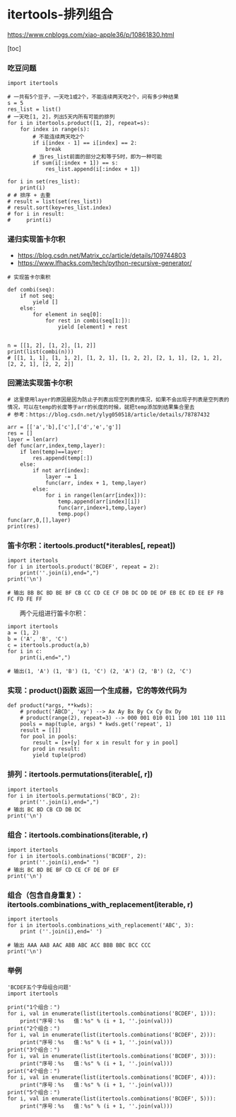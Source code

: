 # itertools-排列组合

https://www.cnblogs.com/xiao-apple36/p/10861830.html

[toc]

### 吃豆问题

```
import itertools

# 一共有5个豆子，一天吃1或2个，不能连续两天吃2个，问有多少种结果
s = 5
res_list = list()
# 一天吃[1, 2]，列出5天内所有可能的排列
for i in itertools.product([1, 2], repeat=s):
    for index in range(s):
        # 不能连续两天吃2个
        if i[index - 1] == i[index] == 2:
            break
        # 当res_list前面的部分之和等于5时，即为一种可能
        if sum(i[:index + 1]) == s:
            res_list.append(i[:index + 1])

for i in set(res_list):
    print(i)
# # 排序 + 去重
# result = list(set(res_list))
# result.sort(key=res_list.index)
# for i in result:
#     print(i)

```

### 递归实现笛卡尔积
- https://blog.csdn.net/Matrix_cc/article/details/109744803
- https://www.lfhacks.com/tech/python-recursive-generator/

```
# 实现笛卡尔乘积

def combi(seq):
    if not seq:
        yield []
    else:
        for element in seq[0]:
            for rest in combi(seq[1:]):
                yield [element] + rest


n = [[1, 2], [1, 2], [1, 2]]
print(list(combi(n)))
# [[1, 1, 1], [1, 1, 2], [1, 2, 1], [1, 2, 2], [2, 1, 1], [2, 1, 2], [2, 2, 1], [2, 2, 2]]

```

### 回溯法实现笛卡尔积


```
# 这里使用layer的原因是因为防止子列表出现空列表的情况，如果不会出现子列表是空列表的情况，可以在temp的长度等于arr的长度的时候，就把temp添加到结果集合里去
# 参考：https://blog.csdn.net/ylyg050518/article/details/78787432

arr = [['a','b],['c'],['d','e','g']]
res = []
layer = len(arr)
def func(arr,index,temp,layer):
    if len(temp)==layer:
        res.append(temp[:])
    else:
        if not arr[index]:
            layer -= 1
            func(arr, index + 1, temp,layer)
        else:
            for i in range(len(arr[index])):
                temp.append(arr[index][i])
                func(arr,index+1,temp,layer)
                temp.pop()
func(arr,0,[],layer)
print(res)
```



### 笛卡尔积：itertools.product(*iterables[, repeat])

```
import itertools
for i in itertools.product('BCDEF', repeat = 2):
    print(''.join(i),end=",")
print('\n')
 
# 输出 BB BC BD BE BF CB CC CD CE CF DB DC DD DE DF EB EC ED EE EF FB FC FD FE FF
```

　　两个元组进行笛卡尔积：

```
import itertools
a = (1, 2)
b = ('A', 'B', 'C')
c = itertools.product(a,b)
for i in c:
    print(i,end=",")
 
# 输出(1, 'A') (1, 'B') (1, 'C') (2, 'A') (2, 'B') (2, 'C')
```


### 实现：product()函数 返回一个生成器，它的等效代码为


```
def product(*args, **kwds):
    # product('ABCD', 'xy') --> Ax Ay Bx By Cx Cy Dx Dy
    # product(range(2), repeat=3) --> 000 001 010 011 100 101 110 111
    pools = map(tuple, args) * kwds.get('repeat', 1)
    result = [[]]
    for pool in pools:
        result = [x+[y] for x in result for y in pool]
    for prod in result:
        yield tuple(prod)
```


### 排列：itertools.permutations(iterable[, r])

```
import itertools
for i in itertools.permutations('BCD', 2):
    print(''.join(i),end=",")
# 输出 BC BD CB CD DB DC
print('\n')
```


### 组合：itertools.combinations(iterable, r)

```
import itertools
for i in itertools.combinations('BCDEF', 2):
    print(''.join(i),end=" ")
# 输出 BC BD BE BF CD CE CF DE DF EF
print('\n')
```

### 组合（包含自身重复）：itertools.combinations_with_replacement(iterable, r)

```
import itertools
for i in itertools.combinations_with_replacement('ABC', 3):
    print (''.join(i),end=' ')
 
# 输出 AAA AAB AAC ABB ABC ACC BBB BBC BCC CCC
print('\n')
```


### 举例

```
'BCDEF五个字母组合问题'
import itertools
 
print("1个组合：")
for i, val in enumerate(list(itertools.combinations('BCDEF', 1))):
    print("序号：%s   值：%s" % (i + 1, ''.join(val)))
print("2个组合：")
for i, val in enumerate(list(itertools.combinations('BCDEF', 2))):
    print("序号：%s   值：%s" % (i + 1, ''.join(val)))
print("3个组合：")
for i, val in enumerate(list(itertools.combinations('BCDEF', 3))):
    print("序号：%s   值：%s" % (i + 1, ''.join(val)))
print("4个组合：")
for i, val in enumerate(list(itertools.combinations('BCDEF', 4))):
    print("序号：%s   值：%s" % (i + 1, ''.join(val)))
print("5个组合：")
for i, val in enumerate(list(itertools.combinations('BCDEF', 5))):
    print("序号：%s   值：%s" % (i + 1, ''.join(val)))
```

 